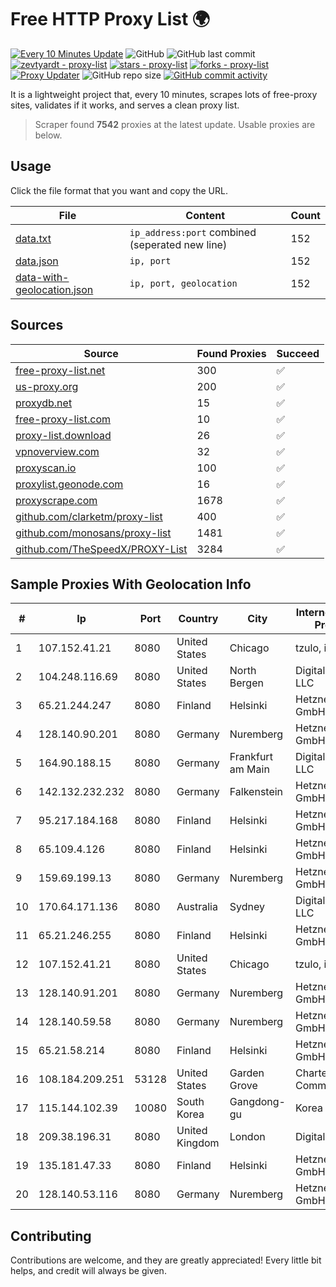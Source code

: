 
# Free HTTP Proxy List 🌍

[![Every 10 Minutes Update](https://github.com/mertguvencli/http-proxy-list/actions/workflows/main.yml/badge.svg?branch=main)](https://github.com/mertguvencli/http-proxy-list/actions/workflows/main.yml)
![GitHub](https://img.shields.io/github/license/mertguvencli/http-proxy-list)
![GitHub last commit](https://img.shields.io/github/last-commit/mertguvencli/http-proxy-list)
[![zevtyardt - proxy-list](https://img.shields.io/static/v1?label=zevtyardt&message=proxy-list&color=blue&logo=github)](https://github.com/zevtyardt/proxy-list "Go to GitHub repo")
[![stars - proxy-list](https://img.shields.io/github/stars/zevtyardt/proxy-list?style=social)](https://github.com/zevtyardt/proxy-list)
[![forks - proxy-list](https://img.shields.io/github/forks/zevtyardt/proxy-list?style=social)](https://github.com/zevtyardt/proxy-list)
[![Proxy Updater](https://github.com/zevtyardt/proxy-list/workflows/Proxy%20Updater/badge.svg)](https://github.com/zevtyardt/proxy-list/actions?query=workflow:"Proxy+Updater")
![GitHub repo size](https://img.shields.io/github/repo-size/zevtyardt/proxy-list)
[![GitHub commit activity](https://img.shields.io/github/commit-activity/m/zevtyardt/proxy-list?logo=commits)](https://github.com/zevtyardt/proxy-list/commits/main)

It is a lightweight project that, every 10 minutes, scrapes lots of free-proxy sites, validates if it works, and serves a clean proxy list.

> Scraper found **7542** proxies at the latest update. Usable proxies are below.

## Usage

Click the file format that you want and copy the URL.

|File|Content|Count|
|----|-------|-----|
|[data.txt](https://raw.githubusercontent.com/mertguvencli/http-proxy-list/main/proxy-list/data.txt)|`ip_address:port` combined (seperated new line)|152|
|[data.json](https://raw.githubusercontent.com/mertguvencli/http-proxy-list/main/proxy-list/data.json)|`ip, port`|152|
|[data-with-geolocation.json](https://raw.githubusercontent.com/mertguvencli/http-proxy-list/main/proxy-list/data-with-geolocation.json)|`ip, port, geolocation`|152|

## Sources

|Source|Found Proxies|Succeed|
|------|-------------|-------|
|[free-proxy-list.net](https://free-proxy-list.net)|300|✅|
|[us-proxy.org](https://www.us-proxy.org)|200|✅|
|[proxydb.net](http://proxydb.net)|15|✅|
|[free-proxy-list.com](https://free-proxy-list.com/?page=&port=&type%5B%5D=http&type%5B%5D=https&up_time=0&search=Search)|10|✅|
|[proxy-list.download](https://www.proxy-list.download/HTTP)|26|✅|
|[vpnoverview.com](https://vpnoverview.com/privacy/anonymous-browsing/free-proxy-servers)|32|✅|
|[proxyscan.io](https://www.proxyscan.io)|100|✅|
|[proxylist.geonode.com](https://proxylist.geonode.com/api/proxy-list?limit=300&page=1&sort_by=lastChecked&sort_type=desc&protocols=http,https)|16|✅|
|[proxyscrape.com](https://api.proxyscrape.com/v2/?request=displayproxies&protocol=http&timeout=10000&country=all&ssl=all&anonymity=all)|1678|✅|
|[github.com/clarketm/proxy-list](https://raw.githubusercontent.com/clarketm/proxy-list/master/proxy-list-raw.txt)|400|✅|
|[github.com/monosans/proxy-list](https://raw.githubusercontent.com/monosans/proxy-list/main/proxies/http.txt)|1481|✅|
|[github.com/TheSpeedX/PROXY-List](https://raw.githubusercontent.com/TheSpeedX/PROXY-List/master/http.txt)|3284|✅|


## Sample Proxies With Geolocation Info

|#|Ip|Port|Country|City|Internet Service Provider|
|-|--|----|-------|----|-------------------------|
|1|107.152.41.21|8080|United States|Chicago|tzulo, inc.|
|2|104.248.116.69|8080|United States|North Bergen|DigitalOcean, LLC|
|3|65.21.244.247|8080|Finland|Helsinki|Hetzner Online GmbH|
|4|128.140.90.201|8080|Germany|Nuremberg|Hetzner Online GmbH|
|5|164.90.188.15|8080|Germany|Frankfurt am Main|DigitalOcean, LLC|
|6|142.132.232.232|8080|Germany|Falkenstein|Hetzner Online GmbH|
|7|95.217.184.168|8080|Finland|Helsinki|Hetzner Online GmbH|
|8|65.109.4.126|8080|Finland|Helsinki|Hetzner Online GmbH|
|9|159.69.199.13|8080|Germany|Nuremberg|Hetzner Online GmbH|
|10|170.64.171.136|8080|Australia|Sydney|DigitalOcean, LLC|
|11|65.21.246.255|8080|Finland|Helsinki|Hetzner Online GmbH|
|12|107.152.41.21|8080|United States|Chicago|tzulo, inc.|
|13|128.140.91.201|8080|Germany|Nuremberg|Hetzner Online GmbH|
|14|128.140.59.58|8080|Germany|Nuremberg|Hetzner Online GmbH|
|15|65.21.58.214|8080|Finland|Helsinki|Hetzner Online GmbH|
|16|108.184.209.251|53128|United States|Garden Grove|Charter Communications|
|17|115.144.102.39|10080|South Korea|Gangdong-gu|Korea Telecom|
|18|209.38.196.31|8080|United Kingdom|London|DigitalOcean|
|19|135.181.47.33|8080|Finland|Helsinki|Hetzner Online GmbH|
|20|128.140.53.116|8080|Germany|Nuremberg|Hetzner Online GmbH|



## Contributing

Contributions are welcome, and they are greatly appreciated! Every
little bit helps, and credit will always be given.

